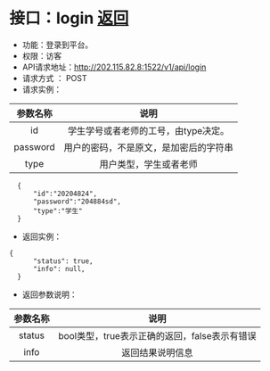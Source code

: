 ﻿# 接口：login [返回](./README.md)
- 功能：登录到平台。
- 权限：访客
- API请求地址：http://202.115.82.8:1522/v1/api/login
- 请求方式 ： POST
- 请求实例：

|参数名称|说明|
|:-:|:-:|
|id|学生学号或者老师的工号，由type决定。|
|password|用户的密码，不是原文，是加密后的字符串|
|type|用户类型，学生或者老师|

```
  {
      "id":"20204824",
      "password":"204884sd",
      "type":"学生"
  }
```
- 返回实例：
```
{ 
      "status": true,
      "info": null,    
  }
```
- 返回参数说明：

|参数名称|说明|
|:-:|:-:|
|status|bool类型，true表示正确的返回，false表示有错误|
|info|返回结果说明信息|




